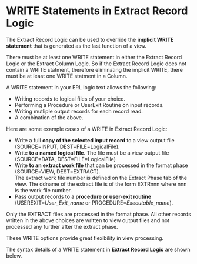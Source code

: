 # WRITE Statements in Extract Record Logic

The Extract Record Logic can be used to override the **implicit WRITE statement** that is generated as the last function of a view.

There must be at least one WRITE statement in either the Extract Record Logic or the Extract Column Logic. So if the Extract Record Logic does not contain a WRITE statment, therefore eliminating the implicit WRITE, there must be at least one WRITE statment in a Column.

A WRITE statement in your ERL logic text allows the following:

-   Writing records to logical files of your choice.
-   Performing a Procedure or UserExit Routine on input records.
-   Writing mutliple output records for each record read.
-   A combination of the above.

Here are some example cases of a WRITE in Extract Record Logic:

-  Write a full **copy of the selected input record** to a view output file  
\(SOURCE=INPUT, DEST=FILE=LogicalFile\).
-  Write **to a named logical file**. The file must be a view output file  
\(SOURCE=DATA, DEST=FILE=LogicalFile\)
-  Write **to an extract work file** that can be processed in the format phase  
\(SOURCE=VIEW, DEST=EXTRACT\).  
The extract work file number is defined on the Extract Phase tab of the view. The ddname of the extract file is of the form EXTRnnn where nnn is the work file number.
-  Pass output records to a **procedure or user-exit routine**  
(USEREXIT=*User_Exit_name* or PROCEDURE=*Executable_name*).  

Only the EXTRACT files are processed in the format phase. All other records written in the above choices are written to view output files and not processed any further after the extract phase.

These WRITE options provide great flexibility in view processing.

The syntax details of a WRITE statement in **Extract Record Logic** are shown below.
